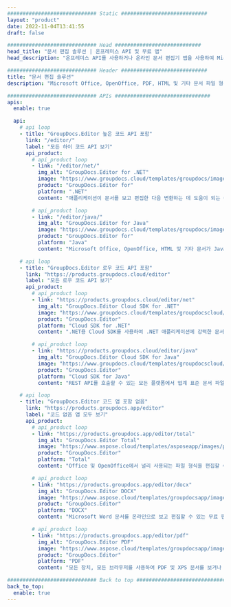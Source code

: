 ```yaml
---
############################# Static ############################
layout: "product"
date: 2022-11-04T13:41:55
draft: false

############################# Head ############################
head_title: "문서 편집 솔루션 | 온프레미스 API 및 무료 앱"
head_description: "온프레미스 API를 사용하거나 온라인 문서 편집기 앱을 사용하여 Microsoft Office, OpenDocument, PDF 및 기타 파일 형식에 대한 문서 편집."

############################# Header ############################
title: "문서 편집 솔루션"
description: "Microsoft Office, OpenOffice, PDF, HTML 및 기타 문서 파일 형식을 조작하는 문서 편집기."

############################# APIs ###############################
apis:
  enable: true

  api:
    # api loop
    - title: "GroupDocs.Editor 높은 코드 API 포함"
      link: "/editor/"
      label: "모든 하이 코드 API 보기"
      api_product:
        # api_product loop
        - link: "/editor/net/"
          img_alt: "GroupDocs.Editor for .NET"
          image: "https://www.groupdocs.cloud/templates/groupdocs/images/product-logos/groupdocs-editor-net.png"
          product: "GroupDocs.Editor for"
          platform: ".NET"
          content: "애플리케이션이 문서를 보고 편집한 다음 변환하는 데 도움이 되는 On Premise .NET API입니다."

        # api_product loop
        - link: "/editor/java/"
          img_alt: "GroupDocs.Editor for Java"
          image: "https://www.groupdocs.cloud/templates/groupdocs/images/product-logos/groupdocs-editor-java.png"
          product: "GroupDocs.Editor for"
          platform: "Java"
          content: "Microsoft Office, OpenOffice, HTML 및 기타 문서가 Java 기반 응용 프로그램 내에서 조작할 수 있는 문서 편집 API입니다."

    # api loop
    - title: "GroupDocs.Editor 로우 코드 API 포함"
      link: "https://products.groupdocs.cloud/editor"
      label: "모든 로우 코드 API 보기"
      api_product:
        # api_product loop
        - link: "https://products.groupdocs.cloud/editor/net"
          img_alt: "GroupDocs.Editor Cloud SDK for .NET"
          image: "https://www.groupdocs.cloud/templates/groupdocscloud/images/sdk/272x272/groupdocs_editor-for-net.png"
          product: "GroupDocs.Editor"
          platform: "Cloud SDK for .NET"
          content: ".NET용 Cloud SDK를 사용하여 .NET 애플리케이션에 강력한 문서 형식 편집 기능을 추가합니다. MS Office, 웹 및 XML 문서를 편집합니다."

        # api_product loop
        - link: "https://products.groupdocs.cloud/editor/java"
          img_alt: "GroupDocs.Editor Cloud SDK for Java"
          image: "https://www.groupdocs.cloud/templates/groupdocscloud/images/sdk/272x272/groupdocs_editor-for-java.png"
          product: "GroupDocs.Editor"
          platform: "Cloud SDK for Java"
          content: "REST API를 호출할 수 있는 모든 플랫폼에서 업계 표준 문서 파일 형식을 편집하기 위한 Java 애플리케이션용 고급 문서 편집기 SDK."

    # api loop
    - title: "GroupDocs.Editor 코드 앱 포함 없음"
      link: "https://products.groupdocs.app/editor"
      label: "코드 없음 앱 모두 보기"
      api_product:
        # api_product loop
        - link: "https://products.groupdocs.app/editor/total"
          img_alt: "GroupDocs.Editor Total"
          image: "https://www.aspose.cloud/templates/asposeapp/images/products/logo/aspose_editor-app.png"
          product: "GroupDocs.Editor"
          platform: "Total"
          content: "Office 및 OpenOffice에서 널리 사용되는 파일 형식을 편집할 수 있는 웹 기반 무료 온라인 앱."

        # api_product loop
        - link: "https://products.groupdocs.app/editor/docx"
          img_alt: "GroupDocs.Editor DOCX"
          image: "https://www.aspose.cloud/templates/groupdocsapp/images/products/logo/groupdocs_words-app.png"
          product: "GroupDocs.Editor"
          platform: "DOCX"
          content: "Microsoft Word 문서를 온라인으로 보고 편집할 수 있는 무료 편집기 앱."

        # api_product loop
        - link: "https://products.groupdocs.app/editor/pdf"
          img_alt: "GroupDocs.Editor PDF"
          image: "https://www.aspose.cloud/templates/groupdocsapp/images/products/logo/groupdocs_pdf-app.png"
          product: "GroupDocs.Editor"
          platform: "PDF"
          content: "모든 장치, 모든 브라우저를 사용하여 PDF 및 XPS 문서를 보거나 편집할 수 있습니다."

############################# Back to top ###############################
back_to_top:
  enable: true
---
```

